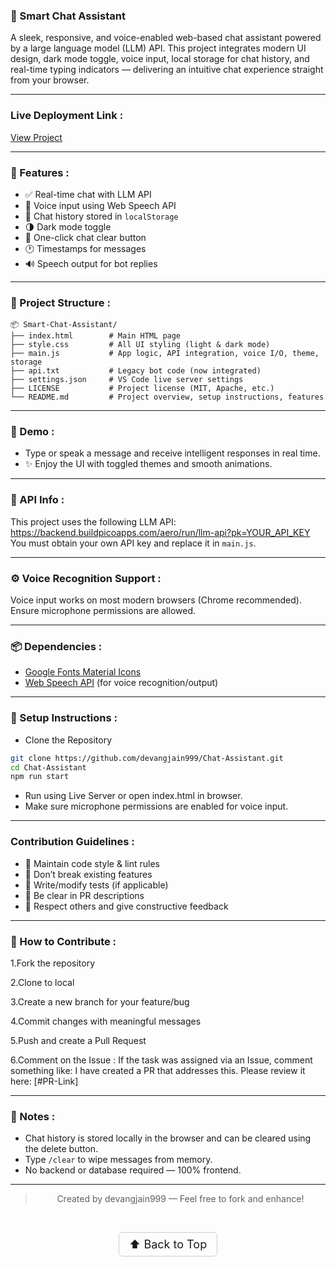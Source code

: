### 🤖 Smart Chat Assistant 

A sleek, responsive, and voice-enabled web-based chat assistant powered by a large language model (LLM) API. This project integrates modern UI design, dark mode toggle, voice input, local storage for chat history, and real-time typing indicators — delivering an intuitive chat experience straight from your browser.

---
<!-- top -->
### Live Deployment Link : 
[View Project](https://chat-assistant-gray.vercel.app/)

---

### 🚀 Features :

- ✅ Real-time chat with LLM API
- 🎤 Voice input using Web Speech API
- 💬 Chat history stored in `localStorage`
- 🌗 Dark mode toggle
- 🧹 One-click chat clear button
- 🕐 Timestamps for messages
- 🔊 Speech output for bot replies

---

### 📁 Project Structure :
```
📦 Smart-Chat-Assistant/
├── index.html        # Main HTML page
├── style.css         # All UI styling (light & dark mode)
├── main.js           # App logic, API integration, voice I/O, theme, storage
├── api.txt           # Legacy bot code (now integrated)
├── settings.json     # VS Code live server settings
├── LICENSE           # Project license (MIT, Apache, etc.)
└── README.md         # Project overview, setup instructions, features
```
---

### 📸 Demo :

- Type or speak a message and receive intelligent responses in real time.  
- ✨ Enjoy the UI with toggled themes and smooth animations.

---

### 🔐 API Info :

This project uses the following LLM API:
https://backend.buildpicoapps.com/aero/run/llm-api?pk=YOUR_API_KEY
You must obtain your own API key and replace it in `main.js`.

---

### ⚙️ Voice Recognition Support :

Voice input works on most modern browsers (Chrome recommended).
Ensure microphone permissions are allowed.

---

### 📦 Dependencies :

- [Google Fonts Material Icons](https://fonts.google.com/icons)
- [Web Speech API](https://developer.mozilla.org/en-US/docs/Web/API/Web_Speech_API) (for voice recognition/output)

---

### 🔧 Setup Instructions :

- Clone the Repository

```bash
git clone https://github.com/devangjain999/Chat-Assistant.git
cd Chat-Assistant
npm run start
```
- Run using Live Server or open index.html in browser.
- Make sure microphone permissions are enabled for voice input.


---

### Contribution Guidelines :

- 🧹 Maintain code style & lint rules
- 🚫 Don’t break existing features
- 🧪 Write/modify tests (if applicable)
- 💬 Be clear in PR descriptions
- 🙌 Respect others and give constructive feedback
  
---

### 🤝 How to Contribute :

 1.Fork the repository

 2.Clone to local

 3.Create a new branch for your feature/bug

 4.Commit changes with meaningful messages

 5.Push and create a Pull Request

 6.Comment on the Issue : If the task was assigned via an Issue, comment something like: I have created a PR that addresses this. Please review it here: [#PR-Link]

---

### 📌 Notes :

- Chat history is stored locally in the browser and can be cleared using the delete button.
- Type `/clear` to wipe messages from memory.
- No backend or database required — 100% frontend.

--- 

<div align="center">
  
  > Created by devangjain999 — Feel free to fork and enhance!

</div>

<br>

<p align="center">
  <a href="#top" style="font-size: 18px; padding: 8px 16px; display: inline-block; border: 1px solid #ccc; border-radius: 6px; text-decoration: none;">
    ⬆️ Back to Top
  </a>
</p>
